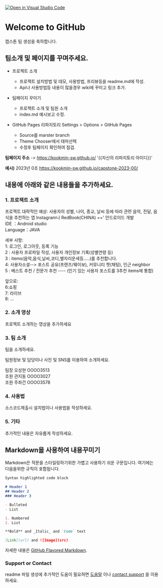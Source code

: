 [![Open in Visual Studio Code](https://classroom.github.com/assets/open-in-vscode-c66648af7eb3fe8bc4f294546bfd86ef473780cde1dea487d3c4ff354943c9ae.svg)](https://classroom.github.com/online_ide?assignment_repo_id=10123930&assignment_repo_type=AssignmentRepo)
# Welcome to GitHub

캡스톤 팀 생성을 축하합니다.

## 팀소개 및 페이지를 꾸며주세요.

- 프로젝트 소개
  - 프로젝트 설치방법 및 데모, 사용방법, 프리뷰등을 readme.md에 작성.
  - Api나 사용방법등 내용이 많을경우 wiki에 꾸미고 링크 추가.

- 팀페이지 꾸미기
  - 프로젝트 소개 및 팀원 소개
  - index.md 예시보고 수정.

- GitHub Pages 리파지토리 Settings > Options > GitHub Pages 
  - Source를 marster branch
  - Theme Chooser에서 태마선택
  - 수정후 팀페이지 확인하여 점검.

**팀페이지 주소** -> https://kookmin-sw.github.io/ '{{자신의 리파지토리 아이디}}'

**예시)** 2023년 0조  https://kookmin-sw.github.io/capstone-2023-00/


## 내용에 아래와 같은 내용들을 추가하세요.

### 1. 프로잭트 소개

프로젝트
대략적인 예상: 사용자의 성별, 나이, 종교, 날씨 등에 따라 관련 음악, 전달, 음식을 추천하는 앱 Instagram나 RedBook(CHINA) ==' 안드로이드 개발   
IDE ：Android studio  
Language：JAVA  


세부 사항:  
1: 로그인, 로그아웃, 등록 기능  
2 : 사용자 프로파일 작성, 사용자 개인정보 기록(성별연령 등)  
3 : items(음악,음식,날씨,코디,별자리운세등.....)를 추천합니다.  
4: 사용자소셜--> 포스트 공유(프렌즈/웨이보), 커뮤니티 챗(채팅), 인근 neighbor  
5 : 베스트 추천 / 전문가 추천 ---- (인기 있는 사용자 포스트를 3추천 items에 통합)  


앞으로:  
6:쇼핑  
7: 라이브  
8: ...  

### 2. 소개 영상

프로젝트 소개하는 영상을 추가하세요

### 3. 팀 소개

팀을 소개하세요.

팀원정보 및 담당이나 사진 및 SNS를 이용하여 소개하세요.

팀장 오성현 OOOO3513  
조원 관지동 OOOO3027  
조원 주좌건 OOOO3578  

### 4. 사용법

소스코드제출시 설치법이나 사용법을 작성하세요.

### 5. 기타

추가적인 내용은 자유롭게 작성하세요.


## Markdown을 사용하여 내용꾸미기

Markdown은 작문을 스타일링하기위한 가볍고 사용하기 쉬운 구문입니다. 여기에는 다음을위한 규칙이 포함됩니다.

```markdown
Syntax highlighted code block

# Header 1
## Header 2
### Header 3

- Bulleted
- List

1. Numbered
2. List

**Bold** and _Italic_ and `Code` text

[Link](url) and ![Image](src)
```

자세한 내용은 [GitHub Flavored Markdown](https://guides.github.com/features/mastering-markdown/).

### Support or Contact

readme 파일 생성에 추가적인 도움이 필요하면 [도움말](https://help.github.com/articles/about-readmes/) 이나 [contact support](https://github.com/contact) 을 이용하세요.
